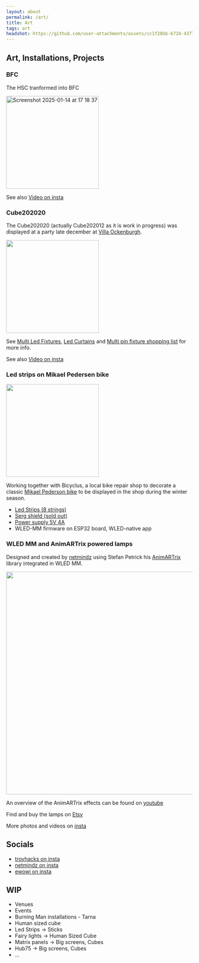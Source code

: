 ```yaml
---
layout: about
permalink: /art/
title: Art
tags: art
headshot: https://github.com/user-attachments/assets/cc1f20bb-b724-4377-a4df-f1a26aa9e791
---
```


## Art, Installations, Projects

### BFC

The HSC tranformed into BFC

<img width="250" alt="Screenshot 2025-01-14 at 17 18 37" src="https://github.com/user-attachments/assets/742aeae3-9dcb-4368-b29c-320d4f91eb2f" />

See also [Video on insta](https://www.instagram.com/reel/DDEGQRPgLbX)

### Cube202020

The Cube202020 (actually Cube202012 as it is work in progress) was displayed at a party late december at [Villa Ockenburgh](https://villaockenburgh.nl).

<img width="250" src="https://github.com/user-attachments/assets/51b7d69c-d699-4551-b471-ada885626895">

See [Multi Led Fixtures](https://moonmodules.org/multi-pin-fixtures), [Led Curtains](https://moonmodules.org/hardware/#led-curtains) and [Multi pin fixture shopping list](https://moonmodules.org/hardware/#multi-pin-fixture-shopping-list) for more info.

See also [Video on insta](https://www.instagram.com/reel/DESUP5zNcr1)

### Led strips on Mikael Pedersen bike

<img width="250" src="https://github.com/user-attachments/assets/86a7f0d7-e388-470e-9b98-43721f94cf7a">

Working together with Bicyclus, a local bike repair shop to decorate a classic [Mikael Pederson bike](https://en.wikipedia.org/wiki/Mikael_Pedersen) to be displayed in the shop during the winter season.

* [Led Strips (8 strings)](https://s.click.aliexpress.com/e/_Ez5PYIG)
* [Serg shield (sold out)](https://www.tindie.com/products/moonmodules/shield-board-for-esp32-for-wled-addressable-leds/)
* [Power supply 5V 4A](https://s.click.aliexpress.com/e/_EHB4MYo)
* WLED-MM firmware on ESP32 board, WLED-native app

### WLED MM and AnimARTrix powered lamps

Designed and created by [netmindz](https://github.com/netmindz) using Stefan Petrick his [AnimARTrix](https://github.com/StefanPetrick/animartrix) library integrated in WLED MM.

<img width="600" src="https://github.com/user-attachments/assets/6ec60692-2a30-4447-8be8-fe42a8f673e0">

An overview of the AnimARTrix effects can be found on [youtube](https://www.youtube.com/playlist?list=PL7xCYThV9HuL354h9CA9STVKKeQmBsfju)

Find and buy the lamps on [Etsy](https://milliwattuk.etsy.com)

More photos and videos on  [insta](https://www.instagram.com/milliwatt.uk/)

## Socials
* [troyhacks on insta](https://www.instagram.com/troy_ess)
* [netmindz on insta](https://www.instagram.com/milliwatt.uk)
* [ewowi on insta](https://www.instagram.com/ewoudwijma)
 
## WIP
* Venues
* Events
* Burning Man installations - Tarna
* Human sized cube
* Led Strips -> Sticks
* Fairy lights -> Human Sized Cube
* Matrix panels -> Big screens, Cubes
* Hub75 -> Big screens, Cubes
* ...
